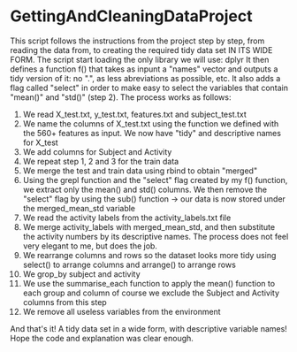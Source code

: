 # GettingAndCleaningDataProject
This script follows the instructions from the project step by step, from reading
the data from, to creating the required tidy data set IN ITS WIDE FORM.
The script start loading the only library we will use: dplyr
It then defines a function f() that takes as inpunt a "names" vector
and outputs a tidy version of it: no ".", as less abreviations as possible,
etc. It also adds a flag called "select" in order to make easy to select
the variables that contain "mean()" and "std()" (step 2).
 The process works as follows:
 1. We read X_test.txt, y_test.txt, features.txt and subject_test.txt
 2. We name the columns of X_test.txt using the function we defined with
 the 560+ features as input. We now have "tidy" and descriptive names for X_test
 3. We add columns for Subject and Activity
 4. We repeat step 1, 2 and 3 for the train data
 5. We merge the test and train data using rbind to obtain "merged"
 6. Using the grepl function and the "select" flag created by my f() function,
 we extract only the mean() and std() columns. We then remove the "select" flag
 by using the sub() function -> our data is now stored under the merged_mean_std variable
 7. We read the activity labels from the activity_labels.txt file
 8. We merge activity_labels with merged_mean_std, and then substitute the activity numbers
 by its descriptive names. The process does not feel very elegant to me, but does the job.
 9. We rearrange columns and rows so the dataset looks more tidy using select() to arrange
 columns and arrange() to arrange rows
 10. We grop_by subject and activity
 11. We use the summarise_each function to apply the mean() function to each group and column
 of course we exclude the Subject and Activity columns from this step
 12. We remove all useless variables from the environment

And that's it! A tidy data set in a wide form, with descriptive variable names!
Hope the code and explanation was clear enough.